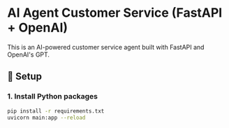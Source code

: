 # AI Agent Customer Service (FastAPI + OpenAI)

This is an AI-powered customer service agent built with FastAPI and OpenAI's GPT.

## 🔧 Setup

### 1. Install Python packages

```bash
pip install -r requirements.txt
uvicorn main:app --reload
